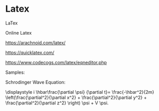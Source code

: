 # Latex
LaTex

Online Latex

https://arachnoid.com/latex/

https://quicklatex.com/

https://www.codecogs.com/latex/eqneditor.php

Samples:

Schrodinger Wave Equation:

\displaystyle i \hbar\frac{\partial \psi}
{\partial t}=
\frac{-\hbar^2}{2m}
\left(\frac{\partial^2}{\partial x^2} + \frac{\partial^2}{\partial y^2} + \frac{\partial^2}{\partial z^2}
\right) \psi + V \psi.
